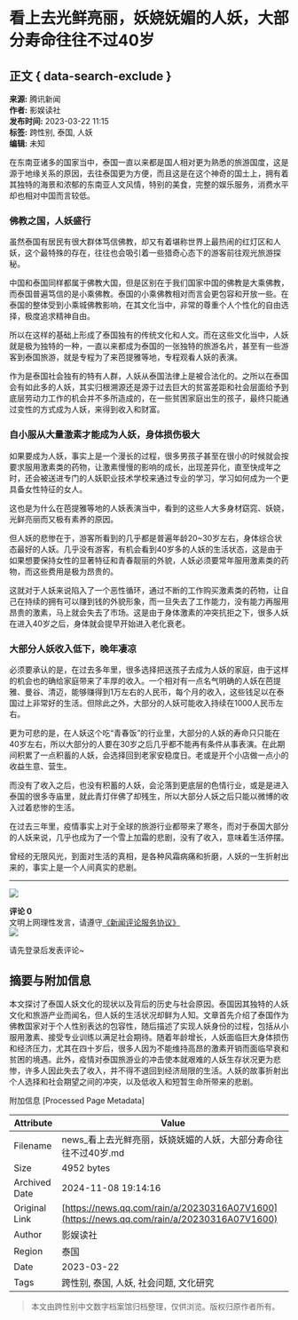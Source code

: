 # 看上去光鲜亮丽，妖娆妩媚的人妖，大部分寿命往往不过40岁

## 正文 { data-search-exclude }


**来源:** 腾讯新闻  
**作者:** 影娱读社  
**发布时间:** 2023-03-22 11:15  
**标签:** 跨性别, 泰国, 人妖  
**编辑:** 未知  

在东南亚诸多的国家当中，泰国一直以来都是国人相对更为熟悉的旅游国度，这是源于地缘关系的原因，去往泰国更为方便，而且这是在这个神奇的国土上，拥有着其独特的海景和浓郁的东南亚人文风情，特别的美食，完整的娱乐服务，消费水平却也相对中国而言较低。

### 佛教之国，人妖盛行

虽然泰国有居民有很大群体笃信佛教，却又有着堪称世界上最热闹的红灯区和人妖，这个最特殊的存在，往往也会吸引着一些猎奇心态下的游客前往观光旅游探秘。

中国和泰国同样都属于佛教大国，但是区别在于我们国家中国的佛教是大乘佛教，而泰国普遍笃信的是小乘佛教。泰国的小乘佛教相对而言会更包容和开放一些。在泰国的整体受到小乘城佛教影响，在其文化当中，非常的尊重个人个性化的自由选择，极度追求精神自由。

所以在这样的基础上形成了泰国独有的传统文化和人文。而在这些文化当中，人妖就是极为独特的一种，一直以来都成为泰国的一张独特的旅游名片，甚至有一些游客到泰国旅游，就是专程为了来芭提雅等地，专程观看人妖的表演。

作为是泰国社会独有的特有人群，人妖从泰国法律上是被合法化的。之所以在泰国会有如此多的人妖，其实归根溯源还是源于过去巨大的贫富差距和社会层面给予到底层劳动力工作的机会并不多所造成的，在一些贫困家庭出生的孩子，最终只能通过变性的方式成为人妖，来得到收入和财富。

### 自小服从大量激素才能成为人妖，身体损伤极大

如果要成为人妖，事实上是一个漫长的过程，很多男孩子甚至在很小的时候就会按要求服用激素类的药物，让激素慢慢的影响的成长，出现差异化，直至快成年之时，还会被送进专门的人妖职业技术学校来通过专业的学习，学习如何成为一个更具备女性特征的女人。

这也是为什么在芭提雅等地的人妖表演当中，看到的这些人大多身材窈窕、妖娆，光鲜亮丽而又极有素养的原因。

但人妖的悲惨在于，游客所看到的几乎都是普遍年龄20~30岁左右，身体综合状态最好的人妖。几乎没有游客，有机会看到40岁多的人妖的生活状态，这是由于如果想要保持女性的显著特征和青春靓丽的外貌，人妖必须要常年服用激素类的药物，而这些费用是极为昂贵的。

这就对于人妖来说陷入了一个恶性循环，通过不断的工作购买激素类的药物，让自己在持续的拥有可以赚到钱的外貌形象，而一旦失去了工作能力，没有能力再服用昂贵的激素，马上就会失去了市场。这是由于身体激素的冲突抗拒之下，很多人妖在进入40岁之后，身体就会提早开始进入老化衰老。

### 大部分人妖收入低下，晚年凄凉

必须要承认的是，在过去多年里，很多选择把送孩子去成为人妖的家庭，由于这样的机会也的确给家庭带来了丰厚的收入。一个相对有一点名气明确的人妖在芭提雅、曼谷、清迈，能够赚得到1万左右的人民币，每个月的收入，这些钱足以在泰国过上非常好的生活。但除此之外，大部分的人妖可能收入持续在1000人民币左右。

更为可悲的是，在人妖这个吃“青春饭”的行业里，大部分的人妖的寿命只只能在40岁左右，所以大部分的人要在30岁之后几乎都不能再有条件从事表演。在此期间积累了一点积蓄的人妖，会选择回到老家安稳度日。老或是开个小店做一点小的收益生意、营生。

而没有了收入之后，也没有积蓄的人妖，会沦落到更底层的色情行业，或是是进入泰国的很多寺庙里，就此青灯伴佛了却残生，所以大部分人妖之后只能以微博的收入过着悲惨的生活。

在过去三年里，疫情事实上对于全球的旅游行业都带来了寒冬，而对于泰国大部分的人妖来说，几乎也成为了一个雪上加霜的悲剧，没有了收入，意味着生活停摆。

曾经的无限风光，到面对生活的真相，是各种风霜病痛和折磨，人妖的一生折射出来的，事实上是一个人间真实的悲剧。

---

![](https://inews.gtimg.com/newsapp_bt/0/1012205723968_6694/0)

**评论 0**  
文明上网理性发言，请遵守[《新闻评论服务协议》](https://new.qq.com/static/coralinfo.htm)  
![](http://inews.gtimg.com/newsapp_ls/0/12597139796/0)

请先登录后发表评论~

## 摘要与附加信息

<!-- tcd_abstract -->
本文探讨了泰国人妖文化的现状以及背后的历史与社会原因。泰国因其独特的人妖文化和旅游产业而闻名，但人妖的生活状况却鲜为人知。文章首先介绍了泰国作为佛教国家对于个人性别表达的包容性，随后描述了实现人妖身份的过程，包括从小服用激素、接受专业训练以满足社会期待。随着年龄增长，人妖面临巨大身体损伤和经济压力，尤其在四十岁后，很多人因为不能维持高昂的激素开销而面临早衰和贫困的境遇。此外，疫情对泰国旅游业的冲击使本就艰难的人妖生存状况更为悲惨，许多人因此失去了收入，并不得不退回到经济局限的生活。人妖的故事折射出个人选择和社会期望之间的冲突，以及低收入和短暂生命所带来的悲剧。
<!-- tcd_abstract_end -->

附加信息 [Processed Page Metadata]

| Attribute       | Value                                  |
|-----------------|----------------------------------------|
| Filename        | news_看上去光鲜亮丽，妖娆妩媚的人妖，大部分寿命往往不过40岁.md                             |
| Size            | 4952 bytes                           |
| Archived Date   | 2024-11-08 19:14:16                             |
| Original Link   | [https://news.qq.com/rain/a/20230316A07V1600](https://news.qq.com/rain/a/20230316A07V1600)                       |
| Author          | 影娱读社                               |
| Region          | 泰国                               |
| Date            | 2023-03-22                                 |
| Tags            | 跨性别, 泰国, 人妖, 社会问题, 文化研究                                 |
>
> 本文由跨性别中文数字档案馆归档整理，仅供浏览。版权归原作者所有。
>